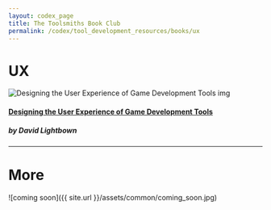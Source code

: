 ```yaml
---
layout: codex_page
title: The Toolsmiths Book Club
permalink: /codex/tool_development_resources/books/ux
---
```


# UX
![Designing the User Experience of Game Development Tools img](https://images.tandf.co.uk/common/jackets/amazon/978148224/9781482240191.jpg)
#### [Designing the User Experience of Game Development Tools](https://www.amazon.com/Designing-User-Experience-Development-Tools/dp/148224019X)
##### by David Lightbown

------

# More
![coming soon]({{ site.url }}/assets/common/coming_soon.jpg)